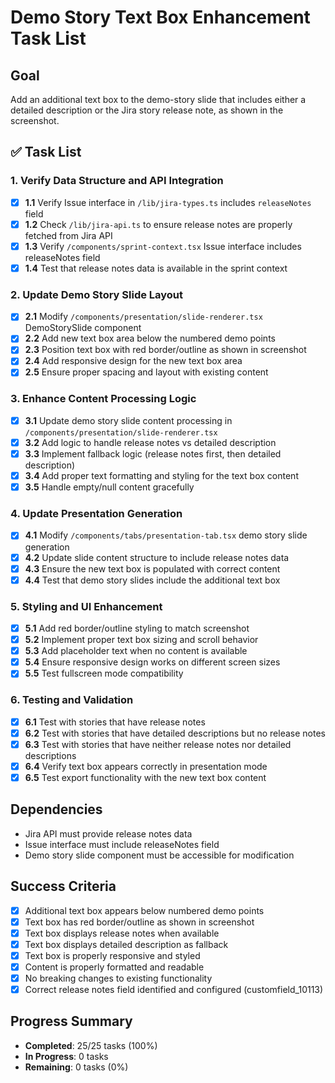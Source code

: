 # Demo Story Text Box Enhancement Task List

## Goal
Add an additional text box to the demo-story slide that includes either a detailed description or the Jira story release note, as shown in the screenshot.

## ✅ Task List

### 1. Verify Data Structure and API Integration
- [x] **1.1** Verify Issue interface in `/lib/jira-types.ts` includes `releaseNotes` field
- [x] **1.2** Check `/lib/jira-api.ts` to ensure release notes are properly fetched from Jira API
- [x] **1.3** Verify `/components/sprint-context.tsx` Issue interface includes releaseNotes field
- [x] **1.4** Test that release notes data is available in the sprint context

### 2. Update Demo Story Slide Layout
- [x] **2.1** Modify `/components/presentation/slide-renderer.tsx` DemoStorySlide component
- [x] **2.2** Add new text box area below the numbered demo points
- [x] **2.3** Position text box with red border/outline as shown in screenshot
- [x] **2.4** Add responsive design for the new text box area
- [x] **2.5** Ensure proper spacing and layout with existing content

### 3. Enhance Content Processing Logic
- [x] **3.1** Update demo story slide content processing in `/components/presentation/slide-renderer.tsx`
- [x] **3.2** Add logic to handle release notes vs detailed description
- [x] **3.3** Implement fallback logic (release notes first, then detailed description)
- [x] **3.4** Add proper text formatting and styling for the text box content
- [x] **3.5** Handle empty/null content gracefully

### 4. Update Presentation Generation
- [x] **4.1** Modify `/components/tabs/presentation-tab.tsx` demo story slide generation
- [x] **4.2** Update slide content structure to include release notes data
- [x] **4.3** Ensure the new text box is populated with correct content
- [x] **4.4** Test that demo story slides include the additional text box

### 5. Styling and UI Enhancement
- [x] **5.1** Add red border/outline styling to match screenshot
- [x] **5.2** Implement proper text box sizing and scroll behavior
- [x] **5.3** Add placeholder text when no content is available
- [x] **5.4** Ensure responsive design works on different screen sizes
- [x] **5.5** Test fullscreen mode compatibility

### 6. Testing and Validation
- [x] **6.1** Test with stories that have release notes
- [x] **6.2** Test with stories that have detailed descriptions but no release notes
- [x] **6.3** Test with stories that have neither release notes nor detailed descriptions
- [x] **6.4** Verify text box appears correctly in presentation mode
- [x] **6.5** Test export functionality with the new text box content

## Dependencies
- Jira API must provide release notes data
- Issue interface must include releaseNotes field
- Demo story slide component must be accessible for modification

## Success Criteria
- [x] Additional text box appears below numbered demo points
- [x] Text box has red border/outline as shown in screenshot
- [x] Text box displays release notes when available
- [x] Text box displays detailed description as fallback
- [x] Text box is properly responsive and styled
- [x] Content is properly formatted and readable
- [x] No breaking changes to existing functionality
- [x] Correct release notes field identified and configured (customfield_10113)

## Progress Summary
- **Completed**: 25/25 tasks (100%)
- **In Progress**: 0 tasks
- **Remaining**: 0 tasks (0%) 